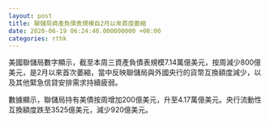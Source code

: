 ```yaml
---
layout: post
title: 聯儲局資產負債表規模自2月以來首度萎縮
date: 2020-06-19 06:24:40.000000000 +08:00
categories: rthk
---
```


美國聯儲局數字顯示，截至本周三資產負債表規模7.14萬億美元，按周減少800億美元，是2月以來首次萎縮，當中反映聯儲局與外國央行的貨幣互換額度減少，以及其他緊急信貸安排需求持續疲弱。

數據顯示，聯儲局持有美債按周增加200億美元，升至4.17萬億美元。央行流動性互換額度跌至3525億美元，減少920億美元。

